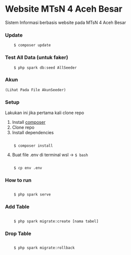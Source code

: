# Website MTsN 4 Aceh Besar

Sistem Informasi berbasis website pada MTsN 4 Aceh Besar

### Update

```
    $ composer update
```

### Test All Data (untuk faker)

```
    $ php spark db:seed AllSeeder
```

### Akun

```
(Lihat Pada File AkunSeeder)

```

### Setup

Lakukan ini jika pertama kali clone repo

1. Install [composer](https://getcomposer.org/)
2. Clone repo
3. Install dependencies

```

    $ composer install

```

4. Buat file .env di terminal wsl -> `$ bash`

```

    $ cp env .env

```

### How to run

```

    $ php spark serve

```

### Add Table

```

    $ php spark migrate:create [nama tabel]

```

### Drop Table

```

    $ php spark migrate:rollback

```

```

```
